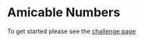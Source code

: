 # Amicable Numbers

To get started please see the [challenge page](https://projecteuler.net/problem=21)
